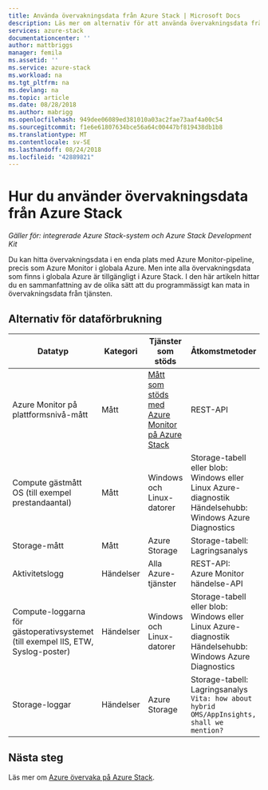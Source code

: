 ```yaml
---
title: Använda övervakningsdata från Azure Stack | Microsoft Docs
description: Läs mer om alternativ för att använda övervakningsdata från Azure Stack.
services: azure-stack
documentationcenter: ''
author: mattbriggs
manager: femila
ms.assetid: ''
ms.service: azure-stack
ms.workload: na
ms.tgt_pltfrm: na
ms.devlang: na
ms.topic: article
ms.date: 08/28/2018
ms.author: mabrigg
ms.openlocfilehash: 949dee06089ed381010a03ac2fae73aaf4a00c54
ms.sourcegitcommit: f1e6e61807634bce56a64c00447bf819438db1b8
ms.translationtype: MT
ms.contentlocale: sv-SE
ms.lasthandoff: 08/24/2018
ms.locfileid: "42889821"
---
```

# <a name="how-to-consume-monitoring-data-from-azure-stack"></a>Hur du använder övervakningsdata från Azure Stack

*Gäller för: integrerade Azure Stack-system och Azure Stack Development Kit*

Du kan hitta övervakningsdata i en enda plats med Azure Monitor-pipeline, precis som Azure Monitor i globala Azure. Men inte alla övervakningsdata som finns i globala Azure är tillgängligt i Azure Stack. I den här artikeln hittar du en sammanfattning av de olika sätt att du programmässigt kan mata in övervakningsdata från tjänsten.
 
## <a name="options-for-data-consumption"></a>Alternativ för dataförbrukning

| Datatyp | Kategori | Tjänster som stöds | Åtkomstmetoder |
|-------------------------------------------------------------|----------|------------------------------------------------------------------------|----------------------------------------------------------------------------------------------------|
| Azure Monitor på plattformsnivå-mått | Mått | [Mått som stöds med Azure Monitor på Azure Stack](azure-stack-metrics-supported.md) | REST-API |
| Compute gästmått OS (till exempel prestandaantal) | Mått | Windows och Linux-datorer | Storage-tabell eller blob:<br>Windows eller Linux Azure-diagnostik <br>Händelsehubb:<br>Windows Azure Diagnostics |
| Storage-mått | Mått | Azure Storage | Storage-tabell:<br>Lagringsanalys |
| Aktivitetslogg | Händelser | Alla Azure-tjänster | REST-API:<br>Azure Monitor händelse-API |
| Compute-loggarna för gästoperativsystemet (till exempel IIS, ETW, Syslog-poster) | Händelser | Windows och Linux-datorer | Storage-tabell eller blob:<br>Windows eller Linux Azure-diagnostik <br>Händelsehubb:<br>Windows Azure Diagnostics |
| Storage-loggar | Händelser | Azure Storage | Storage-tabell:<br>Lagringsanalys<br>`Vita: how about hybrid OMS/AppInsights, shall we mention?` |

## <a name="next-steps"></a>Nästa steg

Läs mer om [Azure övervaka på Azure Stack](azure-stack-metrics-azure-data.md).